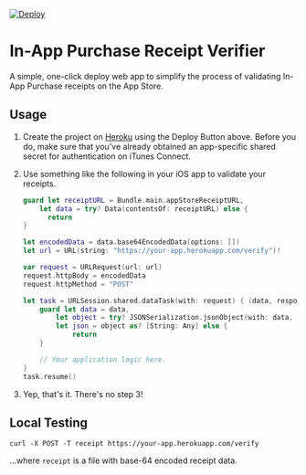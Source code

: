 [![Deploy](https://www.herokucdn.com/deploy/button.svg)](https://heroku.com/deploy)

# In-App Purchase Receipt Verifier

A simple, one-click deploy web app to simplify the process of validating In-App Purchase receipts on the App Store.

## Usage

1. Create the project on [Heroku](https://heroku.com) using the Deploy Button above. Before you do, make sure that you've already obtained an app-specific shared secret for authentication on iTunes Connect.

2. Use something like the following in your iOS app to validate your receipts.

    ```swift
    guard let receiptURL = Bundle.main.appStoreReceiptURL,
        let data = try? Data(contentsOf: receiptURL) else {
          return
    }

    let encodedData = data.base64EncodedData(options: [])
    let url = URL(string: "https://your-app.herokuapp.com/verify")!

    var request = URLRequest(url: url)
    request.httpBody = encodedData
    request.httpMethod = "POST"

    let task = URLSession.shared.dataTask(with: request) { (data, response, error) in
        guard let data = data,
            let object = try? JSONSerialization.jsonObject(with: data, options: []),
            let json = object as? [String: Any] else {
                return
        }

        // Your application logic here.
    }
    task.resume()
    ```

3. Yep, that's it. There's no step 3!

## Local Testing

```
curl -X POST -T receipt https://your-app.herokuapp.com/verify
```

...where `receipt` is a file with base-64 encoded receipt data.

